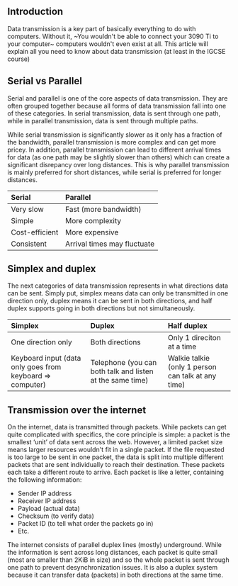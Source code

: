## Introduction

Data transmission is a key part of basically everything to do with computers. Without it, ~You wouldn't be able to connect your 3090 Ti to your computer~ computers wouldn't even exist at all. This article will explain all you need to know about data transmission (at least in the IGCSE course)


## Serial vs Parallel

Serial and parallel is one of the core aspects of data transmission. They are often grouped together because all forms of data transmission fall into one of these categories. In serial transmission, data is sent through one path, while in parallel transmission, data is sent through multiple paths. 

While serial transmission is significantly slower as it only has a fraction of the bandwidth, parallel transmission is more complex and can get more pricey. In addition, parallel transmission can lead to different arrival times for data (as one path may be slightly slower than others) which can create a significant disrepancy over long distances. This is why parallel transmission is mainly preferred for short distances, while serial is preferred for longer distances.

| Serial         | Parallel                    |
|:---------------|:----------------------------|
| Very slow      | Fast (more bandwidth)       |
| Simple         | More complexity             | 
| Cost-efficient | More expensive              |
| Consistent     | Arrival times may fluctuate |


## Simplex and duplex

The next categories of data transmission represents in what directions data can be sent. Simply put, simplex means data can only be transmitted in one direction only, duplex means it can be sent in both directions, and half duplex supports going in both directions but not simultaneously. 

| Simplex            | Duplex          | Half duplex                |
|:-------------------|:----------------|:---------------------------|
| One direction only | Both directions | Only 1 direciton at a time |
| Keyboard input (data only goes from keyboard => computer) | Telephone (you can both talk and listen at the same time) | Walkie talkie (only 1 person can talk at any time) |


## Transmission over the internet

On the internet, data is transmitted through packets. While packets can get quite complicated with specifics, the core principle is simple: a packet is the smallest ‘unit’ of data sent across the web. However, a limited packet size means larger resources wouldn't fit in a single packet. If the file requested is too large to be sent in one packet, the data is split into multiple different packets that are sent individually to reach their destination. These packets each take a different route to arrive. Each packet is like a letter, containing the following information:
- Sender IP address
- Receiver IP address
- Payload (actual data)
- Checksum (to verify data)
- Packet ID (to tell what order the packets go in)
- Etc.

The internet consists of parallel duplex lines (mostly) underground. While the information is sent across long distances, each packet is quite small (most are smaller than 2KiB in size) and so the whole packet is sent through one path to prevent desynchronization issues. It is also a duplex system because it can transfer data (packets) in both directions at the same time.
